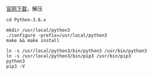 [官网下载](https://www.python.org/downloads/)，解压
```
cd Python-3.6.x

mkdir /usr/local/python3
./configure -prefix=/usr/local/python3
make && make install

ln -s /usr/local/python3/bin/python3 /usr/bin/python3 
ln -s /usr/local/python3/bin/pip3 /usr/bin/pip3  
python3 
pip3 -V  
```